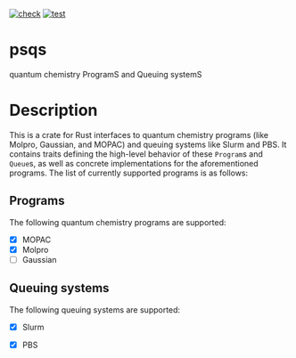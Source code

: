 [![check](https://github.com/ntBre/psqs/actions/workflows/check.yml/badge.svg)](https://github.com/ntBre/psqs/actions/workflows/check.yml)
[![test](https://github.com/ntBre/psqs/actions/workflows/test.yml/badge.svg)](https://github.com/ntBre/psqs/actions/workflows/test.yml)

# psqs

quantum chemistry ProgramS and Queuing systemS

# Description

This is a crate for Rust interfaces to quantum chemistry programs (like Molpro,
Gaussian, and MOPAC) and queuing systems like Slurm and PBS. It contains traits
defining the high-level behavior of these `Program`s and `Queue`s, as well as
concrete implementations for the aforementioned programs. The list of currently
supported programs is as follows:

## Programs

The following quantum chemistry programs are supported:

- [x] MOPAC
- [x] Molpro
- [ ] Gaussian

## Queuing systems

The following queuing systems are supported:

- [x] Slurm
- [x] PBS

